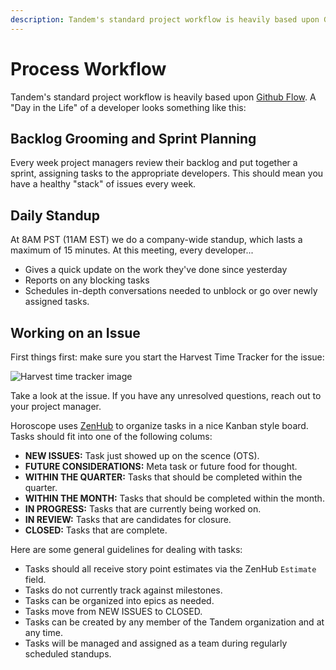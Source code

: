```yaml
---
description: Tandem's standard project workflow is heavily based upon Github Flow.
---
```

Process Workflow
================

Tandem's standard project workflow is heavily based upon [Github Flow](https://guides.github.com/introduction/flow/). A "Day in the Life" of a developer looks something like this:

Backlog Grooming and Sprint Planning
------------------------------------

Every week project managers review their backlog and put together a sprint, assigning tasks to the appropriate developers. This should mean you have a healthy "stack" of issues every week.

Daily Standup
-------------

At 8AM PST (11AM EST) we do a company-wide standup, which lasts a maximum of 15 minutes. At this meeting, every developer...

* Gives a quick update on the work they've done since yesterday
* Reports on any blocking tasks
* Schedules in-depth conversations needed to unblock or go over newly assigned tasks.

Working on an Issue
-------------------

First things first: make sure you start the Harvest Time Tracker for the issue:

![Harvest time tracker image](/images/harvest-time-tracking.png "Harvest Time Tracker")

Take a look at the issue. If you have any unresolved questions, reach out to your
project manager.

Horoscope uses [ZenHub](https://www.zenhub.com/) to organize tasks in a nice Kanban style board. Tasks should fit into one of the following colums:

* **NEW ISSUES:** Task just showed up on the scence (OTS).
* **FUTURE CONSIDERATIONS:** Meta task or future food for thought.
* **WITHIN THE QUARTER:** Tasks that should be completed within the quarter.
* **WITHIN THE MONTH:** Tasks that should be completed within the month.
* **IN PROGRESS:** Tasks that are currently being worked on.
* **IN REVIEW:** Tasks that are candidates for closure.
* **CLOSED:** Tasks that are complete.

Here are some general guidelines for dealing with tasks:

* Tasks should all receive story point estimates via the ZenHub `Estimate` field.
* Tasks do not currently track against milestones.
* Tasks can be organized into epics as needed.
* Tasks move from NEW ISSUES to CLOSED.
* Tasks can be created by any member of the Tandem organization and at any time.
* Tasks will be managed and assigned as a team during regularly scheduled standups.
